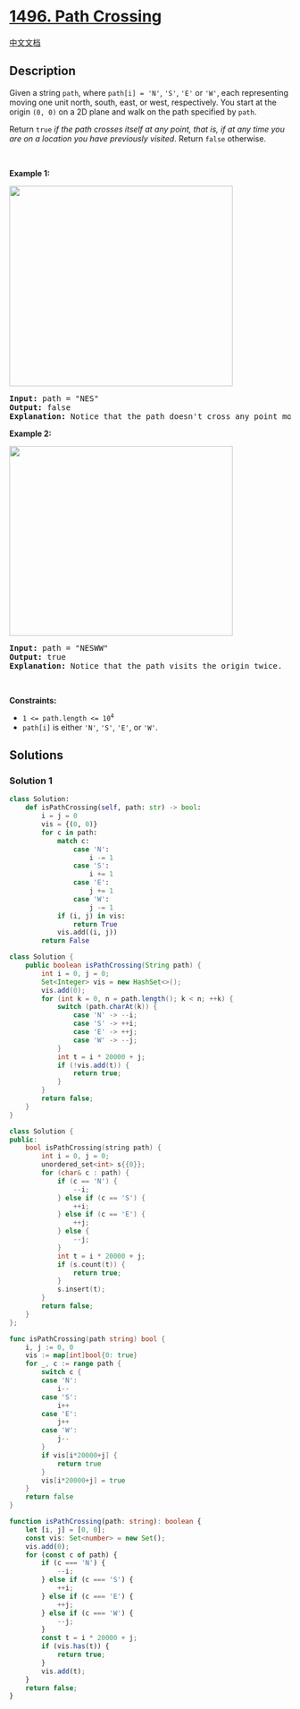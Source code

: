 # [1496. Path Crossing](https://leetcode.com/problems/path-crossing)

[中文文档](./solution/1400-1499/1496.Path%20Crossing/README.md)

<!-- tags:Hash Table,String -->

## Description

<p>Given a string <code>path</code>, where <code>path[i] = &#39;N&#39;</code>, <code>&#39;S&#39;</code>, <code>&#39;E&#39;</code> or <code>&#39;W&#39;</code>, each representing moving one unit north, south, east, or west, respectively. You start at the origin <code>(0, 0)</code> on a 2D plane and walk on the path specified by <code>path</code>.</p>

<p>Return <code>true</code> <em>if the path crosses itself at any point, that is, if at any time you are on a location you have previously visited</em>. Return <code>false</code> otherwise.</p>

<p>&nbsp;</p>
<p><strong class="example">Example 1:</strong></p>
<img alt="" src="./images/screen-shot-2020-06-10-at-123929-pm.png" style="width: 400px; height: 358px;" />
<pre>
<strong>Input:</strong> path = &quot;NES&quot;
<strong>Output:</strong> false 
<strong>Explanation:</strong> Notice that the path doesn&#39;t cross any point more than once.
</pre>

<p><strong class="example">Example 2:</strong></p>
<img alt="" src="./images/screen-shot-2020-06-10-at-123843-pm.png" style="width: 400px; height: 339px;" />
<pre>
<strong>Input:</strong> path = &quot;NESWW&quot;
<strong>Output:</strong> true
<strong>Explanation:</strong> Notice that the path visits the origin twice.</pre>

<p>&nbsp;</p>
<p><strong>Constraints:</strong></p>

<ul>
	<li><code>1 &lt;= path.length &lt;= 10<sup>4</sup></code></li>
	<li><code>path[i]</code> is either <code>&#39;N&#39;</code>, <code>&#39;S&#39;</code>, <code>&#39;E&#39;</code>, or <code>&#39;W&#39;</code>.</li>
</ul>

## Solutions

### Solution 1

<!-- tabs:start -->

```python
class Solution:
    def isPathCrossing(self, path: str) -> bool:
        i = j = 0
        vis = {(0, 0)}
        for c in path:
            match c:
                case 'N':
                    i -= 1
                case 'S':
                    i += 1
                case 'E':
                    j += 1
                case 'W':
                    j -= 1
            if (i, j) in vis:
                return True
            vis.add((i, j))
        return False
```

```java
class Solution {
    public boolean isPathCrossing(String path) {
        int i = 0, j = 0;
        Set<Integer> vis = new HashSet<>();
        vis.add(0);
        for (int k = 0, n = path.length(); k < n; ++k) {
            switch (path.charAt(k)) {
                case 'N' -> --i;
                case 'S' -> ++i;
                case 'E' -> ++j;
                case 'W' -> --j;
            }
            int t = i * 20000 + j;
            if (!vis.add(t)) {
                return true;
            }
        }
        return false;
    }
}
```

```cpp
class Solution {
public:
    bool isPathCrossing(string path) {
        int i = 0, j = 0;
        unordered_set<int> s{{0}};
        for (char& c : path) {
            if (c == 'N') {
                --i;
            } else if (c == 'S') {
                ++i;
            } else if (c == 'E') {
                ++j;
            } else {
                --j;
            }
            int t = i * 20000 + j;
            if (s.count(t)) {
                return true;
            }
            s.insert(t);
        }
        return false;
    }
};
```

```go
func isPathCrossing(path string) bool {
	i, j := 0, 0
	vis := map[int]bool{0: true}
	for _, c := range path {
		switch c {
		case 'N':
			i--
		case 'S':
			i++
		case 'E':
			j++
		case 'W':
			j--
		}
		if vis[i*20000+j] {
			return true
		}
		vis[i*20000+j] = true
	}
	return false
}
```

```ts
function isPathCrossing(path: string): boolean {
    let [i, j] = [0, 0];
    const vis: Set<number> = new Set();
    vis.add(0);
    for (const c of path) {
        if (c === 'N') {
            --i;
        } else if (c === 'S') {
            ++i;
        } else if (c === 'E') {
            ++j;
        } else if (c === 'W') {
            --j;
        }
        const t = i * 20000 + j;
        if (vis.has(t)) {
            return true;
        }
        vis.add(t);
    }
    return false;
}
```

<!-- tabs:end -->

<!-- end -->
